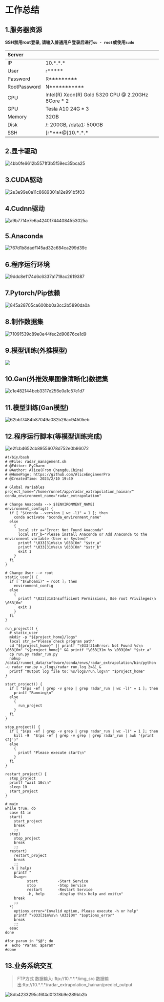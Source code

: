 # 工作总结

## 1.服务器资源

**SSH禁用root登录, 请输入普通用户登录后进行`su - root`或使用`sudo`**

| Server       |                                                     |
| :----------- | :-------------------------------------------------- |
| IP           | 10.\*.\*.\*                                         |
| User         | r\*\*\*\*\*                                         |
| Password     | R\*\*\*\*\*\*\*\*\*                                 |
| RootPassword | N\*\*\*\*\*\*\*\*\*\*\*                             |
| CPU          | Intel(R) Xeon(R) Gold 5320 CPU @ 2.20GHz 8Core \* 2 |
| GPU          | Tesla A10 24G \* 3                                  |
| Memory       | 32GB                                                |
| Disk         | /: 200GB, /data1: 500GB                             |
| SSH          | \[r\*\*\*\*@\]10.\*.\*.\*                           |

## 2.显卡驱动

![4bb0fe6612b5571f3b5f59ec35bca25](./static/images/4bb0fe6612b5571f3b5f59ec35bca25.png)

## 3.CUDA驱动

![2e3e99e0a11c8689301a12e991b5f03](./static/images/2e3e99e0a11c8689301a12e991b5f03.png)

## 4.Cudnn驱动

![a9b77f4e7e6a4240f7444084553025a](./static/images/a9b77f4e7e6a4240f7444084553025a.png)

## 5.Anaconda

![767d1b8dadf145ad32c684ca299d39c](./static/images/767d1b8dadf145ad32c684ca299d39c.png)

## 6.程序运行环境

![9ddc8e1174d6c6337a1719ac2619387](./static/images/9ddc8e1174d6c6337a1719ac2619387.png)

## 7.Pytorch/Pip依赖

![845a28705ca600bb0a3cc2b5890da0a](./static/images/845a28705ca600bb0a3cc2b5890da0a.png)

## 8.制作数据集

![71091539c89e0e44fec2d90876ce1d9](./static/images/71091539c89e0e44fec2d90876ce1d9.png)

## 9.模型训练(外推模型)

![](./static/images/8fdd64c07c6b8759ad73fbf6783189f.png)

## 10.Gan(外推效果图像清晰化)数据集

![c1e482144beb3317e256e0a1c57e1d7](./static/images/c1e482144beb3317e256e0a1c57e1d7.png)

## 11.模型训练(Gan模型)

![62bbf7484b87049a082b26ac94505eb](./static/images/62bbf7484b87049a082b26ac94505eb.png)

## 12.程序运行脚本(等模型训练完成)

![e2fcb4652cb89556078d752e0b96072](./static/images/e2fcb4652cb89556078d752e0b96072.png)

```shell
#!/bin/bash
# @File: radar_management.sh
# @Editor: PyCharm
# @Author: Alice(From Chengdu.China)
# @HomePage: https://github.com/AliceEngineerPro
# @CreatedTime: 2023/2/10 19:49

# Global Variables
project_home="/home/runnet/app/radar_extrapolation_hainan/"
conda_environment_name="radar_extrapolation"

# Change Anaconda --> $(ENVIRONMENT_NAME)
environment_config() {
  if [ "$(conda --version | wc -l)" = 1 ]; then
    conda activate "$conda_environment_name"
  else
    {
      local str_a="Error: Not Found Anaconda"
      local str_b="Please install Anaconda or Add Anaconda to the environment variable (User or System)"
      printf "\033[31m%s\n \033[0m" "$str_a"
      printf "\033[31m%s\n \033[0m" "$str_b"
      exit 1
    }
  fi
}

# Change User --> root
static_user() {
  if [ "$(whoami)" = root ]; then
    environment_config
  else
    {
      printf "\033[31mInsufficient Permissions, Use root Privileges\n \033[0m"
      exit 1
    }
  fi
}

run_project() {
  # static_user
  mkdir -p "${project_home}/logs"
  local str_a="Please check program path"
  cd "${project_home}" || printf "\033[31mError: Not Found %s\n \033[0m" "${project_home}" && printf "\033[31m %s \033[0m" "$str_a"
  cp run.py radar_run.py
  nohup /data1/runnet_data/software/conda/envs/radar_extrapolation/bin/python -u radar_run.py >./logs/radar_run.log 2>&1 &
  printf "Output log file to: %s/logs/run.log\n" "$project_home"
}

start_project() {
  if [ "$(ps -ef | grep -v grep | grep radar_run | wc -l)" = 1 ]; then
    printf "Running\n"
  else
    {
      run_project
    }
  fi
}

stop_project() {
  if [ "$(ps -ef | grep -v grep | grep radar_run | wc -l)" = 1 ]; then
    kill -9  "$(ps -ef | grep -v grep | grep radar_run | awk '{print $2}')"
  else
    {
      printf "Please execute start\n"
    }
  fi
}

restart_project() {
  stop_project
  printf "wait 10s\n"
  sleep 10
  start_project
}

# main
while true; do
  case $1 in
  start)
    start_project
    break
    ;;
  stop)
    stop_project
    break
    ;;
  restart)
    restart_project
    break
    ;;
  -h | help)
    printf "
    Usage: 
          start         -Start Service
          stop          -Stop Service
          restart       -Restart Service
          -h, help      -display this help and exit\n"
    break
    ;;
  *)
    options_error="Invalid option, Please execute -h or help"
    printf "\033[31m%s\n \033[0m" "$options_error"
    break
    ;;
  esac
done

#for param in "$@"; do
#  echo "Param: $param"
#done
```

## 13.业务系统交互

> FTP方式
> 数据输入: ftp://10.\*.\*.\*/img_src
> 数据输出:ftp://10.\*.\*.\*/radar_extrapolation_hainan/predict_output

![8db4233295cf6f4d0f318b9e289bb2b](./static/images/8db4233295cf6f4d0f318b9e289bb2b.png)

